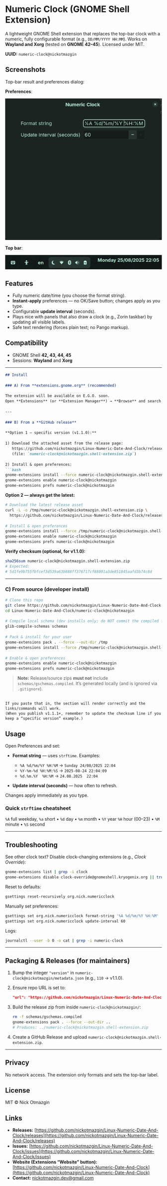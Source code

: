 # Numeric Clock (GNOME Shell Extension)

A lightweight GNOME Shell extension that replaces the top-bar clock with a numeric, fully configurable format (e.g., `DD/MM/YYYY HH:MM`). Works on **Wayland and Xorg** (tested on **GNOME 42–45**). Licensed under MIT.

**UUID:** `numeric-clock@nickotmazgin`

## Screenshots

Top-bar result and preferences dialog:

**Preferences**:

![Preferences](screenshots/prefs.png)

**Top bar**:

![Top bar](screenshots/topbar.png)

## Features

* Fully numeric date/time (you choose the format string).
* **Instant-apply** preferences — no OK/Save button; changes apply as you type.
* Configurable **update interval** (seconds).
* Plays nice with panels that also draw a clock (e.g., Zorin taskbar) by updating all visible labels.
* Safe text rendering (forces plain text; no Pango markup).

## Compatibility

* GNOME Shell **42, 43, 44, 45**
* Sessions: **Wayland** and **Xorg**

---

````markdown
## Install

### A) From **extensions.gnome.org** (recommended)

The extension will be available on E.G.O. soon.  
Open **Extensions** (or **Extension Manager**) → **Browse** and search for **“Numeric Clock”** (UUID: `numeric-clock@nickotmazgin`) → toggle **On** → **Preferences** to configure.

---

### B) From a **GitHub release**

**Option 1 — specific version (v1.1.0):**

1) Download the attached asset from the release page:  
   https://github.com/nickotmazgin/Linux-Numeric-Date-And-Clock/releases/tag/v1.1.0  
   (file: `numeric-clock@nickotmazgin.shell-extension.zip`)

2) Install & open preferences:
```bash
gnome-extensions install --force numeric-clock@nickotmazgin.shell-extension.zip
gnome-extensions enable numeric-clock@nickotmazgin
gnome-extensions prefs numeric-clock@nickotmazgin
````

**Option 2 — always get the latest:**

```bash
# Download the latest release asset
curl -L -o /tmp/numeric-clock@nickotmazgin.shell-extension.zip \
  https://github.com/nickotmazgin/Linux-Numeric-Date-And-Clock/releases/latest/download/numeric-clock@nickotmazgin.shell-extension.zip

# Install & open preferences
gnome-extensions install --force /tmp/numeric-clock@nickotmazgin.shell-extension.zip
gnome-extensions enable numeric-clock@nickotmazgin
gnome-extensions prefs numeric-clock@nickotmazgin
```

**Verify checksum (optional, for v1.1.0):**

```bash
sha256sum numeric-clock@nickotmazgin.shell-extension.zip
# Expected:
# 5d1fe9b755fbfcef3d539a63b888ff376717cf88091a3de851845aafd3b74c8d
```

---

### C) From source (developer install)

```bash
# Clone this repo
git clone https://github.com/nickotmazgin/Linux-Numeric-Date-And-Clock.git
cd Linux-Numeric-Date-And-Clock/numeric-clock@nickotmazgin

# Compile local schema (dev installs only; do NOT commit the compiled file)
glib-compile-schemas schemas

# Pack & install for your user
gnome-extensions pack . --force --out-dir /tmp
gnome-extensions install --force /tmp/numeric-clock@nickotmazgin.shell-extension.zip

# Enable & open preferences
gnome-extensions enable numeric-clock@nickotmazgin
gnome-extensions prefs numeric-clock@nickotmazgin
```

> **Note:** Release/source zips **must not** include `schemas/gschemas.compiled`. It’s generated locally (and is ignored via `.gitignore`).

```

If you paste that in, the section will render correctly and the links/commands will work.  
(When you publish v1.1.1+, remember to update the checksum line if you keep a “specific version” example.)
```
## Usage

Open Preferences and set:

* **Format string** — uses `strftime`. Examples:

  * `%A %d/%m/%Y %H:%M` → `Sunday 24/08/2025 22:04`
  * `%Y-%m-%d %H:%M:%S` → `2025-08-24 22:04:09`
  * `%d.%m.%Y  %H:%M` → `24.08.2025  22:04`
* **Update interval (seconds)** — how often to refresh.

Changes apply immediately as you type.

### Quick `strftime` cheatsheet

`%A` full weekday, `%a` short • `%d` day • `%m` month • `%Y` year
`%H` hour (00–23) • `%M` minute • `%S` second

---

## Troubleshooting

See other clock text? Disable clock-changing extensions (e.g., *Clock Override*):

```bash
gnome-extensions list | grep -i clock
gnome-extensions disable clock-override@gnomeshell.kryogenix.org || true
```

Reset to defaults:

```bash
gsettings reset-recursively org.nick.numericclock
```

Manually set preferences:

```bash
gsettings set org.nick.numericclock format-string '%A %d/%m/%Y %H:%M'
gsettings set org.nick.numericclock update-interval 60
```

Logs:

```bash
journalctl --user -b 0 -o cat | grep -i numeric-clock
```

---

## Packaging & Releases (for maintainers)

1. Bump the integer `"version"` in `numeric-clock@nickotmazgin/metadata.json` (e.g., `110` → v1.1.0).
2. Ensure repo URL is set to:

   ```json
   "url": "https://github.com/nickotmazgin/Linux-Numeric-Date-And-Clock"
   ```
3. Build the release zip from inside `numeric-clock@nickotmazgin/`:

   ```bash
   rm -f schemas/gschemas.compiled
   gnome-extensions pack . --force --out-dir ..
   # Produces: ../numeric-clock@nickotmazgin.shell-extension.zip
   ```
4. Create a GitHub Release and upload `numeric-clock@nickotmazgin.shell-extension.zip`.

---

## Privacy

No network access. The extension only formats and sets the top-bar label.

## License

MIT © Nick Otmazgin

## Links

* **Releases:** [https://github.com/nickotmazgin/Linux-Numeric-Date-And-Clock/releases](https://github.com/nickotmazgin/Linux-Numeric-Date-And-Clock/releases)
* **Issues:** [https://github.com/nickotmazgin/Linux-Numeric-Date-And-Clock/issues](https://github.com/nickotmazgin/Linux-Numeric-Date-And-Clock/issues)
* **Website (Extensions “Website” button):** [https://github.com/nickotmazgin/Linux-Numeric-Date-And-Clock](https://github.com/nickotmazgin/Linux-Numeric-Date-And-Clock)
* **Contact:** [nickotmazgin.dev@gmail.com](mailto:nickotmazgin.dev@gmail.com)
